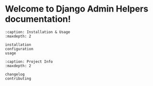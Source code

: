 # Welcome to Django Admin Helpers documentation!

```{toctree}
:caption: Installation & Usage
:maxdepth: 2

installation
configuration
usage
```

```{toctree}
:caption: Project Info
:maxdepth: 2

changelog
contributing
```

```{include} ../README.md

```
